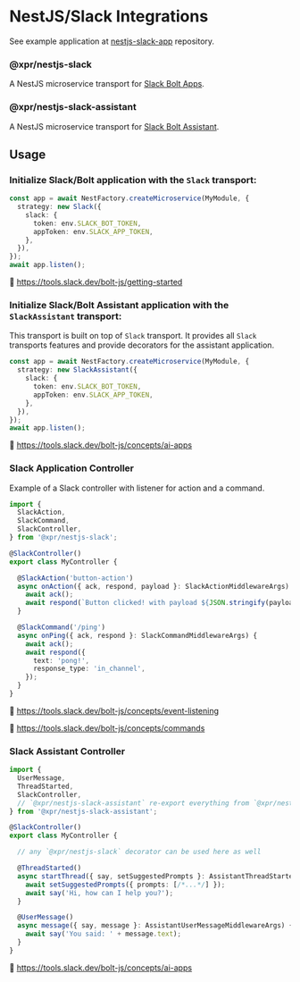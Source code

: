 # NestJS/Slack Integrations

See example application at [nestjs-slack-app](https://github.com/ziv/nestjs-slack-app/tree/main) repository.

### @xpr/nestjs-slack

A NestJS microservice transport for
[Slack Bolt Apps](https://github.com/slackapi/bolt-js).

### @xpr/nestjs-slack-assistant

A NestJS microservice transport for
[Slack Bolt Assistant](https://github.com/slackapi/bolt-js/blob/main/src/Assistant.ts).

## Usage

### Initialize Slack/Bolt application with the `Slack` transport:

```ts
const app = await NestFactory.createMicroservice(MyModule, {
  strategy: new Slack({
    slack: {
      token: env.SLACK_BOT_TOKEN,
      appToken: env.SLACK_APP_TOKEN,
    },
  }),
});
await app.listen();
```

📃 https://tools.slack.dev/bolt-js/getting-started

### Initialize Slack/Bolt Assistant application with the `SlackAssistant` transport:

This transport is built on top of `Slack` transport. It provides all `Slack` transports features and provide decorators
for the assistant application.

```ts
const app = await NestFactory.createMicroservice(MyModule, {
  strategy: new SlackAssistant({
    slack: {
      token: env.SLACK_BOT_TOKEN,
      appToken: env.SLACK_APP_TOKEN,
    },
  }),
});
await app.listen();
```

📃 https://tools.slack.dev/bolt-js/concepts/ai-apps

### Slack Application Controller

Example of a Slack controller with listener for action and a command.

```ts
import {
  SlackAction,
  SlackCommand,
  SlackController,
} from '@xpr/nestjs-slack';

@SlackController()
export class MyController {

  @SlackAction('button-action')
  async onAction({ ack, respond, payload }: SlackActionMiddlewareArgs) {
    await ack();
    await respond(`Button clicked! with payload ${JSON.stringify(payload)}`);
  }

  @SlackCommand('/ping')
  async onPing({ ack, respond }: SlackCommandMiddlewareArgs) {
    await ack();
    await respond({
      text: 'pong!',
      response_type: 'in_channel',
    });
  }
}
```

📃 https://tools.slack.dev/bolt-js/concepts/event-listening

📃 https://tools.slack.dev/bolt-js/concepts/commands

### Slack Assistant Controller

```ts
import {
  UserMessage,
  ThreadStarted,
  SlackController,
  // `@xpr/nestjs-slack-assistant` re-export everything from `@xpr/nestjs-slack`
} from '@xpr/nestjs-slack-assistant';

@SlackController()
export class MyController {

  // any `@xpr/nestjs-slack` decorator can be used here as well

  @ThreadStarted()
  async startThread({ say, setSuggestedPrompts }: AssistantThreadStartedMiddlewareArgs) {
    await setSuggestedPrompts({ prompts: [/*...*/] });
    await say('Hi, how can I help you?');
  }

  @UserMessage()
  async message({ say, message }: AssistantUserMessageMiddlewareArgs) {
    await say('You said: ' + message.text);
  }
}
```

📃 https://tools.slack.dev/bolt-js/concepts/ai-apps

